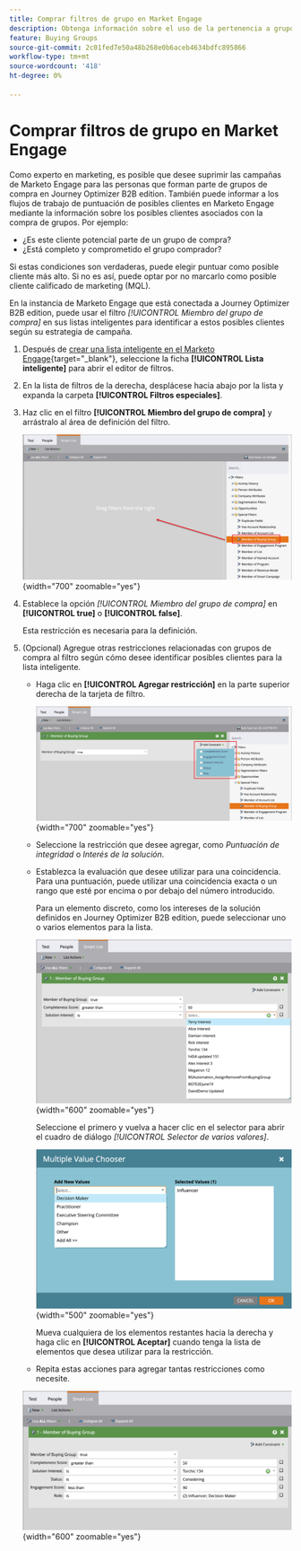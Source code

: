 ```yaml
---
title: Comprar filtros de grupo en Market Engage
description: Obtenga información sobre el uso de la pertenencia a grupos de compras para definir filtros en las listas inteligentes de Marketo Engage.
feature: Buying Groups
source-git-commit: 2c01fed7e50a48b268e0b6aceb4634bdfc895866
workflow-type: tm+mt
source-wordcount: '418'
ht-degree: 0%

---
```


# Comprar filtros de grupo en Market Engage

Como experto en marketing, es posible que desee suprimir las campañas de Marketo Engage para las personas que forman parte de grupos de compra en Journey Optimizer B2B edition. También puede informar a los flujos de trabajo de puntuación de posibles clientes en Marketo Engage mediante la información sobre los posibles clientes asociados con la compra de grupos. Por ejemplo:

* ¿Es este cliente potencial parte de un grupo de compra?
* ¿Está completo y comprometido el grupo comprador?

Si estas condiciones son verdaderas, puede elegir puntuar como posible cliente más alto. Si no es así, puede optar por no marcarlo como posible cliente calificado de marketing (MQL).

En la instancia de Marketo Engage que está conectada a Journey Optimizer B2B edition, puede usar el filtro _[!UICONTROL Miembro del grupo de compra]_ en sus listas inteligentes para identificar a estos posibles clientes según su estrategia de campaña.

1. Después de [crear una lista inteligente en el Marketo Engage](https://experienceleague.adobe.com/es/docs/marketo/using/product-docs/core-marketo-concepts/smart-lists-and-static-lists/creating-a-smart-list/create-a-smart-list){target="_blank"}, seleccione la ficha **[!UICONTROL Lista inteligente]** para abrir el editor de filtros.

1. En la lista de filtros de la derecha, desplácese hacia abajo por la lista y expanda la carpeta **[!UICONTROL Filtros especiales]**.

1. Haz clic en el filtro **[!UICONTROL Miembro del grupo de compra]** y arrástralo al área de definición del filtro.

   ![Agregar el filtro Miembro del grupo de compra a la lista inteligente](./assets/me-member-of-buying-group-filter-add.png){width="700" zoomable="yes"}

1. Establece la opción _[!UICONTROL Miembro del grupo de compra]_ en **[!UICONTROL true]** o **[!UICONTROL false]**.

   Esta restricción es necesaria para la definición.

1. (Opcional) Agregue otras restricciones relacionadas con grupos de compra al filtro según cómo desee identificar posibles clientes para la lista inteligente.

   * Haga clic en **[!UICONTROL Agregar restricción]** en la parte superior derecha de la tarjeta de filtro.

     ![Seleccionar otra restricción](./assets/me-member-of-buying-group-filter-add-constraint.png){width="700" zoomable="yes"}

   * Seleccione la restricción que desee agregar, como _Puntuación de integridad_ o _Interés de la solución_.

   * Establezca la evaluación que desee utilizar para una coincidencia. Para una puntuación, puede utilizar una coincidencia exacta o un rango que esté por encima o por debajo del número introducido.

     Para un elemento discreto, como los intereses de la solución definidos en Journey Optimizer B2B edition, puede seleccionar uno o varios elementos para la lista.

     ![Seleccione un valor para la restricción de la lista](./assets/me-member-of-buying-group-filter-constraint-list.png){width="600" zoomable="yes"}

     Seleccione el primero y vuelva a hacer clic en el selector para abrir el cuadro de diálogo _[!UICONTROL Selector de varios valores]_.

     ![Seleccione varios valores para la restricción](./assets/me-member-of-buying-group-filter-constraint-multiple-value.png){width="500" zoomable="yes"}

     Mueva cualquiera de los elementos restantes hacia la derecha y haga clic en **[!UICONTROL Aceptar]** cuando tenga la lista de elementos que desea utilizar para la restricción.

   * Repita estas acciones para agregar tantas restricciones como necesite.

   ![Miembro del filtro de grupo de compra con varias restricciones](./assets/me-member-of-buying-group-filter-constraints-complete.png){width="600" zoomable="yes"}
